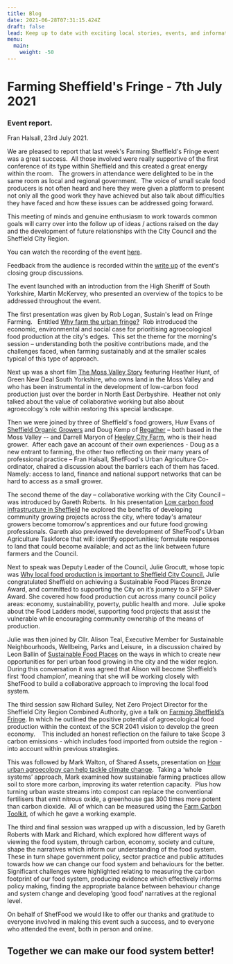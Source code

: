 ```yaml
---
title: Blog
date: 2021-06-28T07:31:15.424Z
draft: false
lead: Keep up to date with exciting local stories, events, and information.
menu:
  main:
    weight: -50
---
```

# Farming Sheffield's Fringe - 7th July 2021

### Event report.

Fran Halsall, 23rd July 2021. 

We are pleased to report that last week's Farming Sheffield's Fringe event was a great success.  All those involved were really supportive of the first conference of its type within Sheffield and this created a great energy within the room.   The growers in attendance were delighted to be in the same room as local and regional government.  The voice of small scale food producers is not often heard and here they were given a platform to present not only all the good work they have achieved but also talk about difficulties they have faced and how these issues can be addressed going forward.

This meeting of minds and genuine enthusiasm to work towards common goals will carry over into the follow up of ideas / actions raised on the day and the development of future relationships with the City Council and the Sheffield City Region.

You can watch the recording of the event [here](https://drive.google.com/file/d/1ic7nWT23X5XItOI2y925MaFhXy4Hkj5L/view?usp=sharing).

Feedback from the audience is recorded within the [write up](https://drive.google.com/file/d/1gZxcwnw_acwLLscb9Y9JLx53P7TmLeYu/view?usp=sharing) of the event's closing group discussions.  

The event launched with an introduction from the High Sheriff of South Yorkshire, Martin McKervey, who presented an overview of the topics to be addressed throughout the event.

The first presentation was given by Rob Logan, Sustain's lead on Fringe Farming.   Entitled [Why farm the urban fringe?](https://drive.google.com/file/d/1AvC68gtGhUSXxyO_Rhrc7QPP_VIhrm5P/view?usp=sharing)  Rob introduced the economic, environmental and social case for prioritising agroecological food production at the city's edges.  This set the theme for the morning's session – understanding both the positive contributions made, and the challenges faced, when farming sustainably and at the smaller scales typical of this type of approach. 

Next up was a short film [The Moss Valley Story](https://drive.google.com/file/d/1Pny_xRO5J1-JAV_HWby3WysSgNpE-K38/view?usp=sharing) featuring Heather Hunt, of Green New Deal South Yorkshire, who owns land in the Moss Valley and who has been instrumental in the development of low-carbon food production just over the border in North East Derbyshire.  Heather not only talked about the value of collaborative working but also about agroecology's role within restoring this special landscape. 

Then we were joined by three of Sheffield's food growers, Huw Evans of [Sheffield Organic Growers](https://www.sheffieldorganicgrowers.co.uk/) and Doug Kemp of [Regather](https://regather.net/farm/) – both based in the Moss Valley -- and Darrell Maryon of [Heeley City Farm](https://www.heeleyfarm.org.uk/), who is their head grower.  After each gave an account of their own experiences - Doug as a new entrant to farming, the other two reflecting on their many years of professional practice – Fran Halsall, ShefFood's Urban Agriculture Co-ordinator, chaired a discussion about the barriers each of them has faced. Namely: access to land, finance and national support networks that can be hard to access as a small grower.  

The second theme of the day – collaborative working with the City Council – was introduced by Gareth Roberts.  In his presentation [Low carbon food infrastructure in Sheffield](https://drive.google.com/file/d/1Q9WtGkyPwrvYsQPdP9N_nSjzl4Kqncuy/view?usp=sharing) he explored the benefits of developing community growing projects across the city, where today's amateur growers become tomorrow's apprentices and our future food growing professionals. Gareth also previewed the development of ShefFood's Urban Agriculture Taskforce that will: identify opportunities; formulate responses to land that could become available; and act as the link between future farmers and the Council.  

Next to speak was Deputy Leader of the Council, Julie Grocutt, whose topic was [Why local food production is important to Sheffield City Council.](https://drive.google.com/file/d/1kcLdTKoUE1ljW2QpGR-A_Cst6KpMR-v6/view?usp=sharing) Julie congratulated Sheffield on achieving a Sustainable Food Places Bronze Award, and committed to supporting the City on it’s journey to a SFP Silver Award. She covered how food production cut across many council policy areas: economy, sustainability, poverty, public health and more.  Julie spoke about the Food Ladders model, supporting food projects that assist the vulnerable while encouraging community ownership of the means of production.

Julie was then joined by Cllr. Alison Teal, Executive Member for Sustainable Neighbourhoods, Wellbeing, Parks and Leisure,  in a discussion chaired by Leon Ballin of [Sustainable Food Places](https://www.sustainablefoodplaces.org/) on the ways in which to create new opportunities for peri urban food growing in the city and the wider region.  During this conversation it was agreed that Alison will become Sheffield’s first ‘food champion’, meaning that she will be working closely with ShefFood to build a collaborative approach to improving the local food system.

The third session saw Richard Sulley, Net Zero Project Director for the Sheffield City Region Combined Authority, give a talk on [Farming Sheffield’s Fringe](https://drive.google.com/file/d/1cHPNLWZPe73ud8fv4nxD9-vRaktGEKSq/view?usp=sharing). In which he outlined the positive potential of agroecological food production within the context of the SCR 2041 vision to develop the green economy.    This included an honest reflection on the failure to take Scope 3 carbon emissions - which includes food imported from outside the region -  into account within previous strategies.  

This was followed by Mark Walton, of Shared Assets, presentation on [How urban agroecology can help tackle climate change](https://drive.google.com/file/d/1_sAI9QLnueGHky-xUy5wZRqNpukNrLAY/view?usp=sharing).  Taking a ‘whole systems’ approach, Mark examined how sustainable farming practices allow soil to store more carbon, improving its water retention capacity.  Plus how turning urban waste streams into compost can replace the conventional fertilisers that emit nitrous oxide, a greenhouse gas 300 times more potent than carbon dioxide.  All of which can be measured using the [Farm Carbon Toolkit](https://farmcarbontoolkit.org.uk/about-us), of which he gave a working example.

The third and final session was wrapped up with a discussion, led by Gareth Roberts with Mark and Richard, which explored how different ways of viewing the food system, through carbon, economy, society and culture, shape the narratives which inform our understanding of the food system. These in turn shape government policy, sector practice and public attitudes towards how we can change our food system and behaviours for the better. Significant challenges were highlighted relating to measuring the carbon footprint of our food system, producing evidence which effectively informs policy making, finding the appropriate balance between behaviour change and system change and developing ‘good food’ narratives at the regional level.

On behalf of ShefFood we would like to offer our thanks and gratitude to everyone involved in making this event such a success, and to everyone who attended the event, both in person and online.

## **Together we can make our food system better!**
